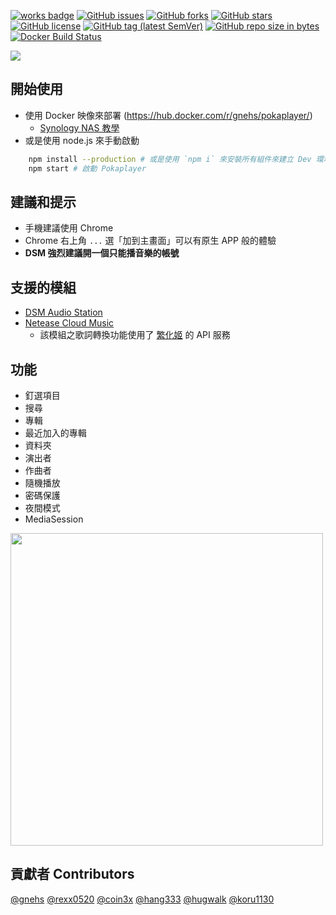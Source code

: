 [![works badge](https://cdn.rawgit.com/nikku/works-on-my-machine/v0.2.0/badge.svg)](https://github.com/nikku/works-on-my-machine)
[![GitHub issues](https://img.shields.io/github/issues/gnehs/PokaPlayer.svg)](https://github.com/gnehs/PokaPlayer/issues)
[![GitHub forks](https://img.shields.io/github/forks/gnehs/PokaPlayer.svg)](https://github.com/gnehs/PokaPlayer/network)
[![GitHub stars](https://img.shields.io/github/stars/gnehs/PokaPlayer.svg)](https://github.com/gnehs/PokaPlayer/stargazers)
[![GitHub license](https://img.shields.io/github/license/gnehs/PokaPlayer.svg)](https://github.com/gnehs/PokaPlayer/blob/master/LICENSE)
[![GitHub tag (latest SemVer)](https://img.shields.io/github/tag/gnehs/PokaPlayer.svg)](https://github.com/gnehs/PokaPlayer/releases/latest)
[![GitHub repo size in bytes](https://img.shields.io/github/repo-size/gnehs/PokaPlayer.svg)](https://github.com/gnehs/PokaPlayer/archive/master.zip)
[![Docker Build Status](https://img.shields.io/docker/build/gnehs/pokaplayer.svg)](https://hub.docker.com/r/gnehs/pokaplayer/)


![](https://i.imgur.com/eOSlvuw.png)


## 開始使用

-   使用 Docker 映像來部署 (https://hub.docker.com/r/gnehs/pokaplayer/)
    -   [Synology NAS 教學](https://github.com/gnehs/PokaPlayer/wiki/%E5%A6%82%E4%BD%95%E5%9C%A8-Synology-NAS-%E4%BD%BF%E7%94%A8-Docker-%E9%83%A8%E7%BD%B2-PokaPlayer)
-   或是使用 node.js 來手動啟動
```bash
    npm install --production # 或是使用 `npm i` 來安裝所有組件來建立 Dev 環境
    npm start # 啟動 Pokaplayer
```

## 建議和提示

-   手機建議使用 Chrome
-   Chrome 右上角 `...` 選「加到主畫面」可以有原生 APP 般的體驗
-   **DSM 強烈建議開一個只能播音樂的帳號**

## 支援的模組

-   [DSM Audio Station](https://www.synology.com/zh-tw/dsm/feature/audio_station)
-   [Netease Cloud Music](https://music.163.com/)
    -   該模組之歌詞轉換功能使用了 [繁化姬](https://zhconvert.org/) 的 API 服務

## 功能

-   釘選項目
-   搜尋
-   專輯
-   最近加入的專輯
-   資料夾
-   演出者
-   作曲者
-   隨機播放
-   密碼保護
-   夜間模式
-   MediaSession

<img src="https://i.imgur.com/DLO96iq.png" width="500px">

## 貢獻者 Contributors

[@gnehs](https://github.com/gnehs)
[@rexx0520](https://github.com/rexx0520)
[@coin3x](https://github.com/coin3x)
[@hang333](https://github.com/hang333)
[@hugwalk](https://github.com/hugwalk)
[@koru1130](https://github.com/koru1130)
